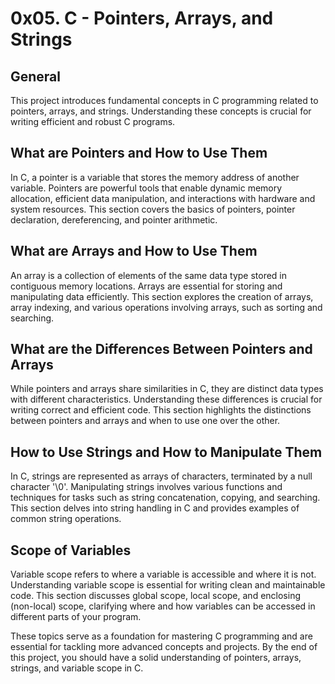# 0x05. C - Pointers, Arrays, and Strings

## General
This project introduces fundamental concepts in C programming related to pointers, arrays, and strings. Understanding these concepts is crucial for writing efficient and robust C programs.

## What are Pointers and How to Use Them
In C, a pointer is a variable that stores the memory address of another variable. Pointers are powerful tools that enable dynamic memory allocation, efficient data manipulation, and interactions with hardware and system resources. This section covers the basics of pointers, pointer declaration, dereferencing, and pointer arithmetic.

## What are Arrays and How to Use Them
An array is a collection of elements of the same data type stored in contiguous memory locations. Arrays are essential for storing and manipulating data efficiently. This section explores the creation of arrays, array indexing, and various operations involving arrays, such as sorting and searching.

## What are the Differences Between Pointers and Arrays
While pointers and arrays share similarities in C, they are distinct data types with different characteristics. Understanding these differences is crucial for writing correct and efficient code. This section highlights the distinctions between pointers and arrays and when to use one over the other.

## How to Use Strings and How to Manipulate Them
In C, strings are represented as arrays of characters, terminated by a null character '\0'. Manipulating strings involves various functions and techniques for tasks such as string concatenation, copying, and searching. This section delves into string handling in C and provides examples of common string operations.

## Scope of Variables
Variable scope refers to where a variable is accessible and where it is not. Understanding variable scope is essential for writing clean and maintainable code. This section discusses global scope, local scope, and enclosing (non-local) scope, clarifying where and how variables can be accessed in different parts of your program.

These topics serve as a foundation for mastering C programming and are essential for tackling more advanced concepts and projects. By the end of this project, you should have a solid understanding of pointers, arrays, strings, and variable scope in C.
